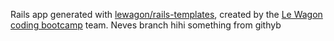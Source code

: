Rails app generated with [lewagon/rails-templates](https://github.com/lewagon/rails-templates), created by the [Le Wagon coding bootcamp](https://www.lewagon.com) team.
Neves branch hihi
something from githyb
